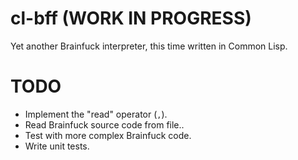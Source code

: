 # cl-bff (WORK IN PROGRESS)

Yet another Brainfuck interpreter, this time written in Common Lisp.

# TODO

- Implement the "read" operator (`,`).
- Read Brainfuck source code from file..
- Test with more complex Brainfuck code.
- Write unit tests.
